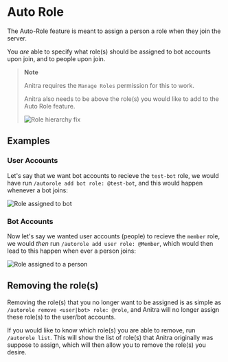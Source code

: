 # Auto Role

The Auto-Role feature is meant to assign a person a role when they join the server.

You *are* able to specify what role(s) should be assigned to bot accounts upon join, and to people upon join.

> **Note**
>
> Anitra requires the `Manage Roles` permission for this to work.
>
> Anitra also needs to be above the role(s) you would like to add to the Auto Role feature.
>
> ![Role hierarchy fix](../assets/role_hierarchy_fix.gif)

## Examples

### User Accounts

Let's say that we want bot accounts to recieve the `test-bot` role, we would have run `/autorole add bot role: @test-bot`, and this would happen whenever a bot joins:

![Role assigned to bot](../assets/bot_join.png)

### Bot Accounts

Now let's say we wanted user accounts (people) to recieve the `member` role, we would _then_ run `/autorole add user role: @Member`, which would then lead to this happen when ever a person joins:

![Role assigned to a person](../assets/user_join.png)

## Removing the role(s)

Removing the role(s) that you no longer want to be assigned is as simple as `/autorole remove <user|bot> role: @role`, and Anitra will no longer assign these role(s) to the user/bot accounts.

If you would like to know which role(s) you are able to remove, run `/autorole list`. This will show the list of role(s) that Anitra originally was suppose to assign, which will then allow you to remove the role(s) you desire.
